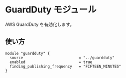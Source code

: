 # GuardDuty モジュール

AWS GuardDuty を有効化します。

## 使い方
```hcl
module "guardduty" {
  source                         = "../guardduty"
  enabled                        = true
  finding_publishing_frequency   = "FIFTEEN_MINUTES"
}
```
